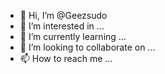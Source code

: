 - 👋 Hi, I’m @Geezsudo
- 👀 I’m interested in ...
- 🌱 I’m currently learning ...
- 💞️ I’m looking to collaborate on ...
- 📫 How to reach me ...

<!---
Geezsudo/Geezsudo is a ✨ special ✨ repository because its `README.md` (this file) appears on your GitHub profile.
You can click the Preview link to take a look at your changes.
--->
